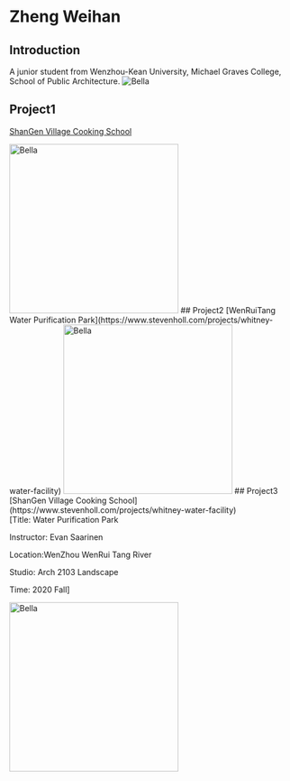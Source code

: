 # Zheng Weihan
## Introduction
A junior student from Wenzhou-Kean University, Michael Graves College, School of Public Architecture.
 <img alt="Bella" src="https://raw.githubusercontent.com/steenblikrs/2021-Spring-Studio/gh-pages/students/Bella/%E5%BE%AE%E4%BF%A1%E5%9B%BE%E7%89%87_20210527211604.jpg">
## Project1
[ShanGen Village Cooking School](https://www.stevenholl.com/projects/whitney-water-facility)

<img alt="Bella" src="https://raw.githubusercontent.com/steenblikrs/2021-Spring-Studio/gh-pages/students/Bella/rep1.gif" width="300">
## Project2
[WenRuiTang Water Purification Park](https://www.stevenholl.com/projects/whitney-water-facility)

<img alt="Bella" src="https://raw.githubusercontent.com/steenblikrs/2021-Spring-Studio/gh-pages/students/Bella/rep1.gif" width="300">
## Project3
[ShanGen Village Cooking School](https://www.stevenholl.com/projects/whitney-water-facility)
<Br>[Title: Water Purification Park

Instructor: Evan Saarinen

Location:WenZhou WenRui Tang River

Studio: Arch 2103 Landscape

Time: 2020 Fall]

<img alt="Bella" src="https://raw.githubusercontent.com/steenblikrs/2021-Spring-Studio/gh-pages/students/Bella/rep1.gif" width="300">
